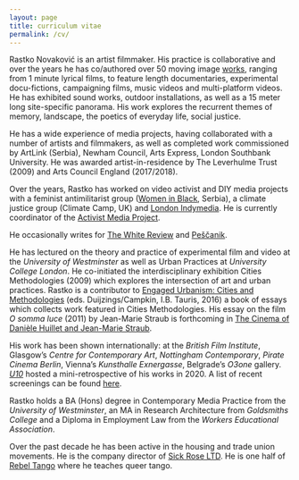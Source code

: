 ```yaml
---
layout: page
title: curriculum vitae
permalink: /cv/
---
```


Rastko Novaković is an artist filmmaker. His practice is collaborative and over the years he has co/authored over 50 moving image [works](https://www.rastko.co.uk/all_works/), ranging from 1 minute lyrical films, to feature length documentaries, experimental docu-fictions, campaigning films, music videos and multi-platform videos. He has exhibited sound works, outdoor installations, as well as a 15 meter long site-specific panorama. His work explores the recurrent themes of memory, landscape, the poetics of everyday life, social justice.  

He has a wide experience of media projects, having collaborated with a number of artists and filmmakers, as well as completed work commissioned by ArtLink (Serbia), Newham Council, Arts Express, London Southbank University. He was awarded artist-in-residence by The Leverhulme Trust (2009) and Arts Council England (2017/2018).  

Over the years, Rastko has worked on video activist and DIY media projects with a feminist antimilitarist group ([Women in Black](http://zeneucrnom.org/index.php?lang=en), Serbia), a climate justice group (Climate Camp, UK) and [London Indymedia](https://imc.maydayrooms.org/). He is currently coordinator of the [Activist Media Project](https://amp.0x2620.org/).  

He occasionally writes for [The White Review](https://www.thewhitereview.org/) and [Peščanik](https://pescanik.net/).  

He has lectured on the theory and practice of experimental film and video at the _University of Westminster_ as well as Urban Practices at _University College London_. He co-initiated the interdisciplinary exhibition Cities Methodologies (2009) which explores the intersection of art and urban practices. Rastko is a contributor to [Engaged Urbanism: Cities and Methodologies](https://www.bloomsbury.com/uk/engaged-urbanism-9781784534592/) (eds. Duijzings/Campkin, I.B. Tauris, 2016) a book of essays which collects work featured in Cities Methodologies. His essay on the film _O somma luce_ (2011) by Jean-Marie Straub is forthcoming in [The Cinema of Danièle Huillet and Jean-Marie Straub](http://www.mhra.org.uk/publications/mi-14).  

His work has been shown internationally: at the _British Film Institute_, Glasgow’s _Centre for Contemporary Art_, _Nottingham Contemporary_, _Pirate Cinema Berlin_, Vienna’s _Kunsthalle Exnergasse_, Belgrade’s _O3one_ gallery. [_U10_](http://u10.rs/2021/landscapes-with-a-guilty-conscience/) hosted a mini-retrospective of his works in 2020. A list of recent screenings can be found [here](https://www.rastko.co.uk/screenings/).  

Rastko holds a BA (Hons) degree in Contemporary Media Practice from the _University of Westminster_, an MA in Research Architecture from _Goldsmiths College_ and a Diploma in Employment Law from the _Workers Educational Association_.

Over the past decade he has been active in the housing and trade union movements. He is the company director of [Sick Rose LTD](http://sickrose.co.uk/). He is one half of [Rebel Tango](https://www.rastko.co.uk/rebeltango/) where he teaches queer tango.
